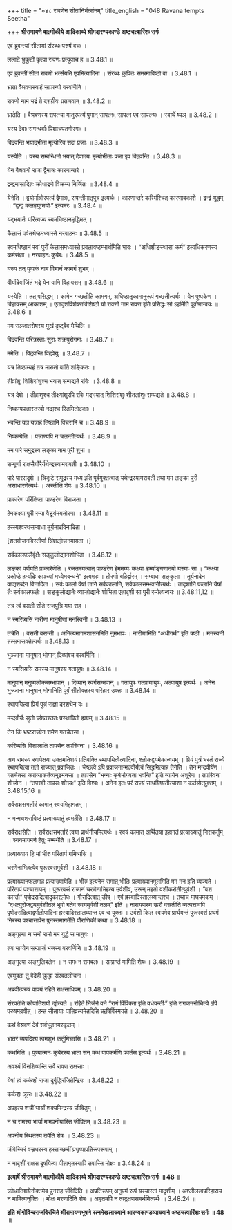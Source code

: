 +++
title = "०४८ रावणेन सीतानिर्भर्त्सनम्"
title_english = "048 Ravana tempts Seetha"

+++
**श्रीरामायणे वाल्मीकीये आदिकाव्ये श्रीमदारण्यकाण्डे अष्टचत्वारिंशः सर्गः**

एवं ब्रुवन्त्यां सीतायां संरब्धः परुषं वचः ।

ललाटे भ्रुकुटीं कृत्वा रावणः प्रत्युवाच ह ॥ 3.48.1 ॥

एवं ब्रुवन्तीं सीतां रावणो भर्त्सयति एवमित्यादिना । संरब्धः कुपितः सम्भ्रमाविष्टो वा ॥ 3.48.1 ॥

भ्राता वैश्रवणस्याहं सापत्न्यो वरवर्णिनि ।

रावणो नाम भद्रं ते दशग्रीवः प्रतापवान् ॥ 3.48.2 ॥

भ्रातेति । वैश्रवणस्य सपत्न्या मातुरपत्यं पुमान् सापत्नः, सापत्न एव सापत्न्यः । स्वार्थे ष्यञ् ॥ 3.48.2 ॥

यस्य देवाः सगन्धर्वाः पिशाचपतगोरगाः ।

विद्रवन्ति भयाद्भीता मृत्योरिव सदा प्रजाः ॥ 3.48.3 ॥

यस्येति । यस्य सम्बन्धिनो भयात् देवादयः मृत्योर्भीताः प्रजा इव विद्रवन्ति ॥ 3.48.3 ॥

येन वैश्रवणो राजा द्वैमात्रः कारणान्तरे ।

द्वन्द्वमासादितः क्रोधाद्रणे विक्रम्य निर्जितः ॥ 3.48.4 ॥

येनेति । द्वयोर्मात्रोरपत्यं द्वैमात्रः, सपन्तीमातृपुत्र इत्यर्थः । कारणान्तरे कस्मिंश्चित् कारणावकाशे । द्वन्द्वं युद्धम् । “द्वन्द्वं कलहयुग्मयोः” इत्यमरः ॥ 3.48.4 ॥

यद्भयार्तः परित्यज्य स्वमधिष्ठानमृद्धिमत् ।

कैलासं पर्वतश्रेष्ठमध्यास्ते नरवाहनः ॥ 3.48.5 ॥

स्वमधिष्ठानं स्वां पुरीं कैलासमध्यास्ते प्रबलावष्टम्भार्थमिति भावः । “अधिशीङ्स्थासां कर्म” इत्यधिकरणस्य कर्मसंज्ञा । नरवाहनः कुबेरः ॥ 3.48.5 ॥

यस्य तत् पुष्पकं नाम विमानं कामगं शुभम् ।

वीर्यादेवार्जितं भद्रे येन यामि विहायसम् ॥ 3.48.6 ॥

यस्येति । तत् पसिद्धम् । कामेन गच्छतीति कामगम्, अधिष्ठातृकामानुरूपं गच्छतीत्यर्थः । येन पुष्पकेण । विहायसम् आकाशम् । एतादृशविशेषणविशिष्टो यो रावणो नाम रावण इति प्रसिद्धः सो ऽहमिति पूर्वोणान्वयः ॥ 3.48.6 ॥

मम सञ्जातरोषस्य मुखं दृष्ट्वैव मैथिलि ।

विद्रवन्ति परित्रस्ताः सुराः शक्रपुरोगमाः ॥ 3.48.7 ॥

ममेति । विद्रवन्ति विद्रवेयुः ॥ 3.48.7 ॥

यत्र तिष्ठाम्यहं तत्र मारुतो वाति शङ्कितः ।

तीव्रांशुः शिशिरांशुश्च भयात् सम्पद्यते रविः ॥ 3.48.8 ॥

यत्र देशे । तीव्रांशुश्च तीक्ष्णांशुरपि रविः मद्भयात् शिशिरांशुः शीतलांशुः सम्पद्यते ॥ 3.48.8 ॥

निष्कम्पपत्त्रास्तरवो नद्यश्च स्तिमितोदकाः ।

भवन्ति यत्र यत्राहं तिष्ठामि विचरामि च ॥ 3.48.9 ॥

निष्कम्पेति । पत्त्राण्यपि न चलन्तीत्यर्थः ॥ 3.48.9 ॥

मम पारे समुद्रस्य लङ्का नाम पुरी शुभा ।

सम्पूर्णा राक्षसैर्घोरैर्यथेन्द्रस्यामरावती ॥ 3.48.10 ॥

पारे पारसदृशे । त्रिकूटे समुद्रस्य मध्य इति पूर्वमुक्तत्वात् यथेन्द्रस्यामरावती तथा मम लङ्का पुरी असाधारणेत्यर्थः । अस्तीति शेषः ॥ 3.48.10 ॥

प्राकारेण परिक्षिप्ता पाण्डरेण विराजता ।

हेमकक्ष्या पुरी रम्या वैडूर्यमयतोरणा ॥ 3.48.11 ॥

हस्त्यश्वरथसम्बाधा तूर्यनादविनादिता ।

\[शतयोजनविस्तीर्णा त्रिंशद्योजनमायता ।\]

सर्वकालफलैर्वृक्षैः सङ्कुलोद्यानशोभिता ॥ 3.48.12 ॥

लङ्कां वर्णयति प्राकारेणेति । रजतमयत्वात् पाण्डरेण हेममय्यः कक्ष्याः हर्म्याङ्गणादयो यस्याः सा । “कक्ष्या प्रकोष्ठे हर्म्यादेः काञ्च्यां मध्येभबन्धने” इत्यमरः । तोरणो बहिर्द्वारम् । सम्बाधा सङ्कुला । तूर्यनादेन वाद्यशब्देन विनादिता । सर्वः कालो येषां तानि सर्वकालानि, सर्वकालसम्भवानीत्यर्थः । तादृशानि फलानि येषां तैः सर्वकालफलैः । सङ्कुलोद्यानैः व्याप्तोद्यानैः शोभिता एतादृशी सा पुरी रम्येत्यन्वयः ॥ 3.48.11,12 ॥

तत्र त्वं वसती सीते राजपुत्रि मया सह ।

न स्मरिष्यसि नारीणां मानुषीणां मनस्विनी ॥ 3.48.13 ॥

तत्रेति । वसती वसन्ती । अनित्यमागमशासनमिति नुमभावः । नारीणामिति “अधीगर्थ” इति षष्ठी । मनस्वनी तत्समासक्तेत्यर्थः ॥ 3.48.13 ॥

भुञ्जाना मानुषान् भोगान् दिव्यांश्च वरवर्णिनि ।

न स्मरिष्यसि रामस्य मानुषस्य गतायुषः ॥ 3.48.14 ॥

मानुषान् मनुष्यलोकसम्भावान् । दिव्यान् स्वर्गसम्भवान् । गतायुषः गतप्रायायुषः, अल्पायुष इत्यर्थः । अनेन भुज्जाना मानुषान् भोगानिति पूर्वं सीतोक्तस्य परिहार उक्तः ॥ 3.48.14 ॥

स्थापयित्वा प्रियं पुत्रं राज्ञा दरशथेन यः ।

मन्दवीर्यः सुतो ज्येष्ठस्ततः प्रस्थापितो ह्ययम् ॥ 3.48.15 ॥

तेन किं भ्रष्टराज्येन रामेण गतचेतसा ।

करिष्यसि विशालाक्षि तापसेन तपस्विना ॥ 3.48.16 ॥

अथ रामस्य स्वापेक्षया उक्तमतिशयं प्रतिवक्ति स्थापयित्वेत्यादिना, श्लोकद्वयमेकान्वयम् । प्रियं पुत्रं भरतं राज्ये स्थापयित्वा ततो राज्यात् प्रव्राजितः । जेष्ठत्वे ऽपि प्रव्राजनान्मदवीर्यत्वं सिद्धमित्याह तेनेति । तेन मन्दवीर्येण । गतचेतसा कर्तव्याकर्तव्यमूढमनसा । तापसेन “भग्नाः कृषेर्भागवता भवन्ति” इति न्यायेन अशूरेण । तपस्विना शोच्येन । “तपस्वी तापसः शोच्यः” इति विश्वः । अनेन इतः परं राज्यं साधयिष्यतीत्याशा न कर्तव्येत्युक्तम् ॥ 3.48.15,16 ॥

सर्वराक्षसभर्तारं कामात् स्वयमिहागतम् ।

न मन्मथशराविष्टं प्रत्याख्यातुं त्वमर्हसि ॥ 3.48.17 ॥

सर्वराक्षसेति । सर्वराक्षसभर्तारं त्वया प्रार्थनीयमित्यर्थः । स्वयं कामात् अर्थितया इहागतं प्रत्याख्यातुं निराकर्तुम् । स्वयमागमने हेतुः मन्मथेति ॥ 3.48.17 ॥

प्रत्याख्याय हि मां भीरु परितापं गमिष्यसि ।

चरणेनाभिहत्येव पुरूरवसमुर्वशी ॥ 3.48.18 ॥

प्रत्याख्यानफलमाह प्रत्याख्यायेति । भीरु इत्यनेन रामात् भीतिः प्रत्याख्यानमूलमिति मम मन इति व्यज्यते । परितापं पश्चात्तापम् । पुरूरवसं राजानं चरणेनाभिहत्य उर्वशीव, उरून् महतो वशीकरोतीत्युर्वशी । “वश कान्तौ” पृषोदरादित्वादुकारलोपः । गौरादित्वात् ङीष् । एवं ह्रस्वादिस्तालव्यान्तश्च । तथाच माघयमकम् । “दधत्युरोजद्वयमुर्वशीतलं भुवो गतेव स्वयमुर्वशी तलम्” इति । नारायणस्य ऊरौ वसतीति व्यत्पत्तावपि पृषोदरादित्वाद्वर्णलोपादिना ह्रस्वादिस्तालव्यान्त एव च युक्तः । उर्वशी किल स्वयमेव प्रार्थयन्तं पुरूरवसं प्रथमं निरस्य पश्चात्तापेन पुनस्तमागतेति पौराणिकी कथा ॥ 3.48.18 ॥

अङ्गुल्या न समो रामो मम युद्धे स मानुषः ।

तव भाग्येन सम्प्राप्तं भजस्व वरवर्णिनि ॥ 3.48.19 ॥

अङ्गुल्या अङ्गुलिबलेन । न समः न समबलः । सम्प्राप्तं मामिति शेषः ॥ 3.48.19 ॥

एवमुक्ता तु वैदेही क्रुद्धा संरक्तलोचना ।

अब्रवीत्परुषं वाक्यं रहिते राक्षसाधिपम् ॥ 3.48.20 ॥

संरक्तेति कोपातिशयो द्योत्यते । रहिते निर्जने वने “रागं विविक्ता इति वर्धयन्तीः” इति रागजननौचित्ये ऽपि परुषमब्रवीत् । हन्त सीतायाः पातिव्रत्यमेतदिति ऋषिर्विस्मयते ॥ 3.48.20 ॥

कथं वैश्रवणं देवं सर्वभूतनमस्कृतम् ।

भ्रातरं व्यपदिश्य त्वमशुभं कर्तुमिच्छसि ॥ 3.48.21 ॥

कथमिति । पुण्यात्मनः कुबेरस्य भ्राता सन् कथं पापकर्मणि प्रवर्तस इत्यर्थः ॥ 3.48.21 ॥

अवश्यं विनशिष्यन्ति सर्वे रावण राक्षसाः ।

येषां त्वं कर्कशो राजा दुर्बुद्धिरजितेन्द्रियः ॥ 3.48.22 ॥

कर्कशः क्रूरः ॥ 3.48.22 ॥

अपहृत्य शचीं भार्यां शक्यमिन्द्रस्य जीवितुम् ।

न च रामस्य भार्यां मामपनीयास्ति जीवितम् ॥ 3.48.23 ॥

अपनीय स्थितस्य तवेति शेषः ॥ 3.48.23 ॥

जीवेच्चिरं वज्रधरस्य हस्ताच्छचीं प्रधृष्याप्रतिरूपरूपाम् ।

न मादृशीं राक्षस दूषयित्वा पीतामृतस्यापि तवास्ति मोक्षः ॥ 3.48.24 ॥

**इत्यार्षे श्रीरामायणे वाल्मीकीये आदिकाव्ये श्रीमदारण्यकाण्डे अष्टचत्वारिंशः सर्गः ॥ 48 ॥**

क्रोधातिशयेनोक्तमेव पुनराह जीवेदिति । अप्रतिरूपम् अनुपमं रूपं यस्यास्तां मादृशीम् । अश्लीलत्वपरिहाराय न मामित्यनुक्तिः । मोक्षः मरणादिति शेषः । अमृतमपि न त्वद्रक्षणसमर्थमित्यर्थः ॥ 3.48.24 ॥

**इति श्रीगोविन्दराजविरचिते श्रीरामायणभूषणे रत्नमेखलाख्याने आरण्यकाण्डव्याख्याने अष्टचत्वारिंशः सर्गः ॥ 48 ॥**
